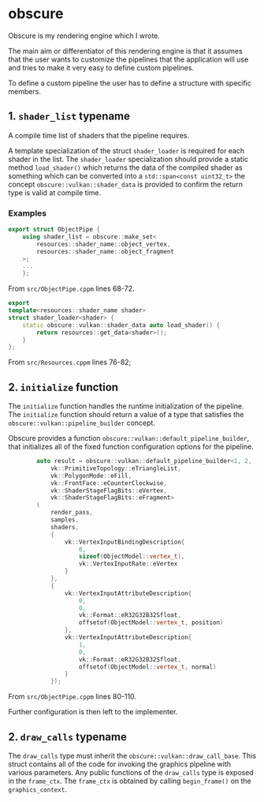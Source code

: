 # obscure

Obscure is my rendering engine which I wrote.

The main aim or differentiator of this rendering engine is that it assumes that the user wants to customize the
pipelines that the application will use and tries to make it very easy to define custom pipelines.

To define a custom pipeline the user has to define a structure with specific members.
## 1. `shader_list` typename
A compile time list of shaders that the pipeline requires.

A template specialization of the struct `shader_loader` is required for each shader in the list.
The `shader_loader` specialization should provide a static method `load_shader()` which returns the data of the compiled shader
as something which can be converted into a `std::span<const uint32_t>` the concept `obscure::vulkan::shader_data` is provided to confirm the return type is valid at compile time.

### Examples
```c++
export struct ObjectPipe {
    using shader_list = obscure::make_set<
        resources::shader_name::object_vertex,
        resources::shader_name::object_fragment
    >;
    ...
    };
```
From `src/ObjectPipe.cppm` lines 68-72.
```c++
export
template<resources::shader_name shader>
struct shader_loader<shader> {
    static obscure::vulkan::shader_data auto load_shader() {
        return resources::get_data<shader>();
    }
};
```
From `src/Resources.cppm` lines 76-82;

## 2. `initialize` function
The `initialize` function handles the runtime initialization of the pipeline.
The `initialize` function should return a value of a type that satisfies the `obscure::vulkan::pipeline_builder` concept.

Obscure provides a function `obscure::vulkan::default_pipeline_builder`, that initializes all of the fixed function configuration options for the pipeline.

```c++
        auto result = obscure::vulkan::default_pipeline_builder<1, 2,
            vk::PrimitiveTopology::eTriangleList,
            vk::PolygonMode::eFill,
            vk::FrontFace::eCounterClockwise,
            vk::ShaderStageFlagBits::eVertex,
            vk::ShaderStageFlagBits::eFragment>
        (
            render_pass,
            samples,
            shaders,
            {
                vk::VertexInputBindingDescription{
                    0,
                    sizeof(ObjectModel::vertex_t),
                    vk::VertexInputRate::eVertex
                }
            },
            {
                vk::VertexInputAttributeDescription{
                    0,
                    0,
                    vk::Format::eR32G32B32Sfloat,
                    offsetof(ObjectModel::vertex_t, position)
                },
                vk::VertexInputAttributeDescription{
                    1,
                    0,
                    vk::Format::eR32G32B32Sfloat,
                    offsetof(ObjectModel::vertex_t, normal)
                }
            });
```
From `src/ObjectPipe.cppm` lines 80-110.

Further configuration is then left to the implementer.

## 2. `draw_calls` typename
The `draw_calls` type must inherit the `obscure::vulkan::draw_call_base`.
This struct contains all of the code for invoking the graphics pipeline with various parameters.
Any public functions of the `draw_calls` type is exposed in the `frame_ctx`. The `frame_ctx` is obtained by calling `begin_frame()` on the `graphics_context`.